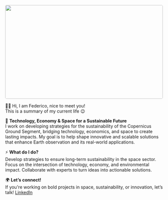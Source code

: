 <img src="https://github.com/user-attachments/assets/87785778-7556-4b57-bc56-c1dd6c28dcbc" 
     style="width: 100%; height: 300px; object-fit: none; object-position: center; border-radius: 4px;">


👋🏻 Hi, I am Federico, nice to meet you!<br>
This is a summary of my current life 😉

🚀 **Technology, Economy & Space for a Sustainable Future**<br>
I work on developing strategies for the sustainability of the Copernicus Ground Segment, bridging technology, economics, and space to create lasting impacts. My goal is to help shape innovative and scalable solutions that enhance Earth observation and its real-world applications.

⚡ **What do I do?**<br>
Develop strategies to ensure long-term sustainability in the space sector.
Focus on the intersection of technology, economy, and environmental impact.
Collaborate with experts to turn ideas into actionable solutions.

🌍 **Let’s connect!**<br>
If you're working on bold projects in space, sustainability, or innovation, let’s talk!
[LinkedIn](https://www.linkedin.com/in/federico-berra-160119100/)
